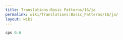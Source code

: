 ```yaml
---
title: Translations:Basic Patterns/16/ja
permalink: wiki/Translations:Basic_Patterns/16/ja/
layout: wiki
---
```


``` Haskell
cps 0.6
```
